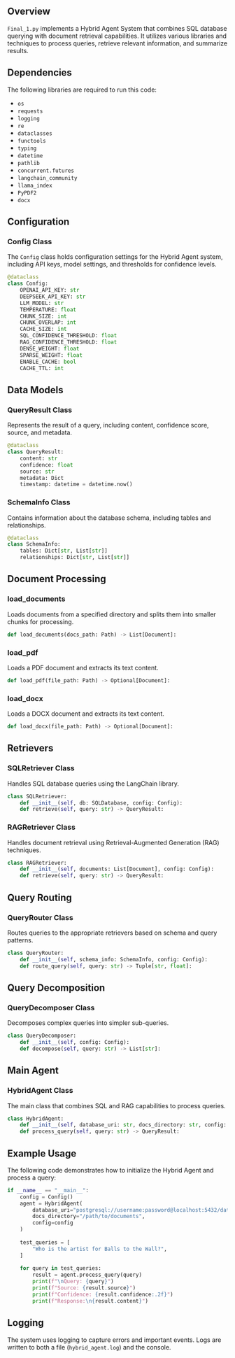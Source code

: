 
## Overview

`Final_1.py` implements a Hybrid Agent System that combines SQL database querying with document retrieval capabilities. It utilizes various libraries and techniques to process queries, retrieve relevant information, and summarize results.

## Dependencies

The following libraries are required to run this code:

- `os`
- `requests`
- `logging`
- `re`
- `dataclasses`
- `functools`
- `typing`
- `datetime`
- `pathlib`
- `concurrent.futures`
- `langchain_community`
- `llama_index`
- `PyPDF2`
- `docx`

## Configuration

### Config Class

The `Config` class holds configuration settings for the Hybrid Agent system, including API keys, model settings, and thresholds for confidence levels.

```python
@dataclass
class Config:
    OPENAI_API_KEY: str
    DEEPSEEK_API_KEY: str
    LLM_MODEL: str
    TEMPERATURE: float
    CHUNK_SIZE: int
    CHUNK_OVERLAP: int
    CACHE_SIZE: int
    SQL_CONFIDENCE_THRESHOLD: float
    RAG_CONFIDENCE_THRESHOLD: float
    DENSE_WEIGHT: float
    SPARSE_WEIGHT: float
    ENABLE_CACHE: bool
    CACHE_TTL: int
```

## Data Models

### QueryResult Class

Represents the result of a query, including content, confidence score, source, and metadata.

```python
@dataclass
class QueryResult:
    content: str
    confidence: float
    source: str
    metadata: Dict
    timestamp: datetime = datetime.now()
```

### SchemaInfo Class

Contains information about the database schema, including tables and relationships.

```python
@dataclass
class SchemaInfo:
    tables: Dict[str, List[str]]
    relationships: Dict[str, List[str]]
```

## Document Processing

### load_documents

Loads documents from a specified directory and splits them into smaller chunks for processing.

```python
def load_documents(docs_path: Path) -> List[Document]:
```

### load_pdf

Loads a PDF document and extracts its text content.

```python
def load_pdf(file_path: Path) -> Optional[Document]:
```

### load_docx

Loads a DOCX document and extracts its text content.

```python
def load_docx(file_path: Path) -> Optional[Document]:
```

## Retrievers

### SQLRetriever Class

Handles SQL database queries using the LangChain library.

```python
class SQLRetriever:
    def __init__(self, db: SQLDatabase, config: Config):
    def retrieve(self, query: str) -> QueryResult:
```

### RAGRetriever Class

Handles document retrieval using Retrieval-Augmented Generation (RAG) techniques.

```python
class RAGRetriever:
    def __init__(self, documents: List[Document], config: Config):
    def retrieve(self, query: str) -> QueryResult:
```

## Query Routing

### QueryRouter Class

Routes queries to the appropriate retrievers based on schema and query patterns.

```python
class QueryRouter:
    def __init__(self, schema_info: SchemaInfo, config: Config):
    def route_query(self, query: str) -> Tuple[str, float]:
```

## Query Decomposition

### QueryDecomposer Class

Decomposes complex queries into simpler sub-queries.

```python
class QueryDecomposer:
    def __init__(self, config: Config):
    def decompose(self, query: str) -> List[str]:
```

## Main Agent

### HybridAgent Class

The main class that combines SQL and RAG capabilities to process queries.

```python
class HybridAgent:
    def __init__(self, database_uri: str, docs_directory: str, config: Optional[Config] = None):
    def process_query(self, query: str) -> QueryResult:
```

## Example Usage

The following code demonstrates how to initialize the Hybrid Agent and process a query:

```python
if __name__ == "__main__":
    config = Config()
    agent = HybridAgent(
        database_uri="postgresql://username:password@localhost:5432/database",
        docs_directory="/path/to/documents",
        config=config
    )
    
    test_queries = [
        "Who is the artist for Balls to the Wall?",
    ]
    
    for query in test_queries:
        result = agent.process_query(query)
        print(f"\nQuery: {query}")
        print(f"Source: {result.source}")
        print(f"Confidence: {result.confidence:.2f}")
        print(f"Response:\n{result.content}")
```

## Logging

The system uses logging to capture errors and important events. Logs are written to both a file (`hybrid_agent.log`) and the console.
